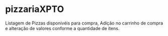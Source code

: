 # pizzariaXPTO
Listagem de Pizzas disponivéis para compra, Adição no carrinho de compra e alteração de valores conforme a quantidade de itens.
